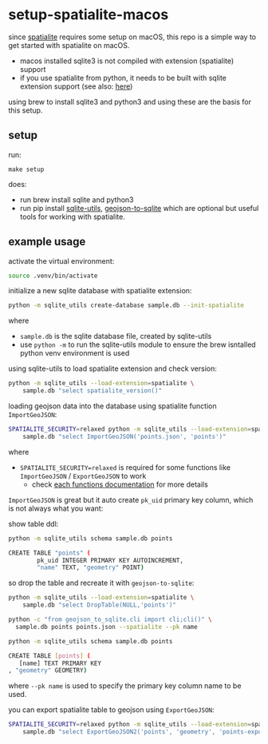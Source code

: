 # setup-spatialite-macos

since [spatialite](https://www.gaia-gis.it/fossil/libspatialite/index) requires some setup on macOS,
this repo is a simple way to get started with spatialite on macOS.


- macos installed sqlite3 is not compiled with extension (spatialite) support
- if you use spatialite from python, it needs to be built with sqlite extension support (see also: [here](https://docs.datasette.io/en/stable/installation.html#a-note-about-extensions))

using brew to install sqlite3 and python3 and using these are the basis for this setup.


## setup
run:
```
make setup
```

does:
- run brew install sqlite and python3
- run pip install [sqlite-utils](https://sqlite-utils.datasette.io/en/stable/), [geojson-to-sqlite](https://github.com/simonw/geojson-to-sqlite) which are optional but useful tools for working with spatialite.



## example usage

activate the virtual environment:
```sh
source .venv/bin/activate
```

initialize a new sqlite database with spatialite extension:
```sh
python -m sqlite_utils create-database sample.db --init-spatialite
```
where
- `sample.db` is the sqlite database file, created by sqlite-utils
- use `python -m` to run the sqlite-utils module to ensure the brew isntalled python venv environment is used

using sqlite-utils to load spatialite extension and check version:
```sh
python -m sqlite_utils --load-extension=spatialite \
    sample.db "select spatialite_version()"
```

loading geojson data into the database using spatialite function `ImportGeoJSON`:
```sh
SPATIALITE_SECURITY=relaxed python -m sqlite_utils --load-extension=spatialite \
    sample.db "select ImportGeoJSON('points.json', 'points')"
```

where
- `SPATIALITE_SECURITY=relaxed` is required for some functions like `ImportGeoJSON` / `ExportGeoJSON` to work
   - check [each functions documentation](https://www.gaia-gis.it/gaia-sins/spatialite-sql-latest.html) for more details

`ImportGeoJSON` is great but it auto create `pk_uid` primary key column, which is not always what you want:

show table ddl:
```sh
python -m sqlite_utils schema sample.db points

CREATE TABLE "points" (
        pk_uid INTEGER PRIMARY KEY AUTOINCREMENT,
        "name" TEXT, "geometry" POINT)
```

so drop the table and recreate it with `geojson-to-sqlite`:
```sh
python -m sqlite_utils --load-extension=spatialite \
    sample.db "select DropTable(NULL,'points')"

python -c "from geojson_to_sqlite.cli import cli;cli()" \
  sample.db points points.json --spatialite --pk name

python -m sqlite_utils schema sample.db points

CREATE TABLE [points] (
   [name] TEXT PRIMARY KEY
, "geometry" GEOMETRY)
```

where `--pk name` is used to specify the primary key column name to be used.

you can export spatialite table to geojson using `ExportGeoJSON`:
```sh
SPATIALITE_SECURITY=relaxed python -m sqlite_utils --load-extension=spatialite \
    sample.db "select ExportGeoJSON2('points', 'geometry', 'points-export.json')"
```
